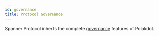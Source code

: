 ```yaml
---
id: governance
title: Protocol Governance
---
```


Spanner Protocol inherits the complete [governance](https://polkadot.network/launch-governance/) features of Polakdot. 